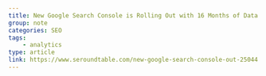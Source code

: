 ```yaml
---
title: New Google Search Console is Rolling Out with 16 Months of Data
group: note
categories: SEO
tags:
    - analytics
type: article
link: https://www.seroundtable.com/new-google-search-console-out-25044.html
---
```

